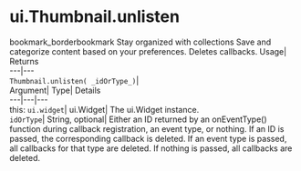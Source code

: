  
#  ui.Thumbnail.unlisten 
bookmark_borderbookmark Stay organized with collections  Save and categorize content based on your preferences. 
Deletes callbacks. 
Usage| Returns  
---|---  
`Thumbnail.unlisten( _idOrType_)`|   
Argument|  Type| Details  
---|---|---  
this: `ui.widget`| ui.Widget| The ui.Widget instance.  
`idOrType`| String, optional| Either an ID returned by an onEventType() function during callback registration, an event type, or nothing. If an ID is passed, the corresponding callback is deleted. If an event type is passed, all callbacks for that type are deleted. If nothing is passed, all callbacks are deleted.  
